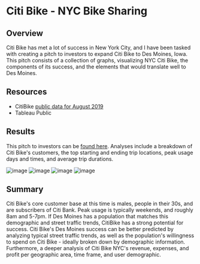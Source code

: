 # Citi Bike - NYC Bike Sharing

## Overview 
Citi Bike has met a lot of success in New York City, and I have been tasked with creating a pitch to investors to expand Citi Bike to Des Moines, Iowa. This pitch consists of a collection of graphs, visualizing NYC Citi Bike, the components of its success, and the elements that would translate well to Des Moines.

## Resources
- CitiBike [public data for August 2019](https://s3.amazonaws.com/tripdata/index.html)
- Tableau Public

## Results
This pitch to investors can be [found here](https://public.tableau.com/app/profile/rachael4817/viz/CitiBikeSuccessinNYC/CitiBikeStory?publish=yes). Analyses include a breakdown of Citi Bike's customers, the top starting and ending trip locations, peak usage days and times, and average trip durations.

![image](https://user-images.githubusercontent.com/90879979/147962781-4a5deead-a4fd-49f4-a77b-eb7edd26475d.png)
![image](https://user-images.githubusercontent.com/90879979/147962815-485bacda-8aa1-4f11-9eda-2d084150b25d.png)
![image](https://user-images.githubusercontent.com/90879979/147962871-b8d666ce-f6f6-4e50-a17a-47172b9809ac.png)
![image](https://user-images.githubusercontent.com/90879979/147962914-b9c654e9-ddba-4a30-aebf-dd1fac99a450.png)

## Summary
Citi Bike's core customer base at this time is males, people in their 30s, and are subscribers of Citi Bank. Peak usage is typically weekends, and roughly 8am and 5-7pm. If Des Moines has a population that matches this demographic and street traffic trends, CitiBike has a strong potential for success. Citi Bike's Des Moines success can be better predicted by analyzing typical street traffic trends, as well as the population's willingness to spend on Citi Bike - ideally broken down by demographic information. Furthermore, a deeper analysis of Citi Bike NYC's revenue, expenses, and profit per geographic area, time frame, and user demographic. 

